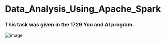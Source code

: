 # Data_Analysis_Using_Apache_Spark

### This task was given in the 1729 You and AI program.

![image](https://user-images.githubusercontent.com/73512374/187410676-9e55a534-ccac-4b31-8025-aa2905e51735.png)
